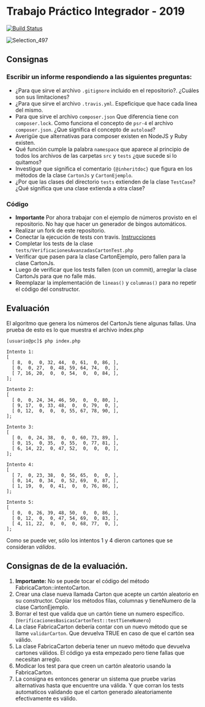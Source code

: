 # Trabajo Práctico Integrador - 2019

[![Build Status](https://travis-ci.org/dagostinoips/TPBingo2019.svg?branch=master)](https://travis-ci.org/dagostinoips/TPBingo2019)

![Selection_497](https://user-images.githubusercontent.com/14078528/58498174-e1148d80-8153-11e9-9c45-626c9a33858f.png)

## Consignas

### Escribir un informe respondiendo a las siguientes preguntas:

- ¿Para que sirve el archivo `.gitignore` incluido en el repositorio?. ¿Cuáles son sus limitaciones?
- ¿Para que sirve el archivo `.travis.yml`. Espeficique que hace cada linea del mismo.
- Para que sirve el archivo `composer.json` Que diferencia tiene con `composer.lock`. Como funciona el concepto de `psr-4` el archivo `composer.json`. ¿Que significa el concepto de `autoload`?
- Averigüe que alternativas para composer existen en NodeJS y Ruby existen.
- Qué función cumple la palabra `namespace` que aparece al principio de todos los archivos de las carpetas `src` y `tests` ¿que sucede si lo quitamos?
- Investigue que significa el comentario `{@inheritdoc}` que figura en los métodos de la clase `CartonJs` y `CartonEjemplo`.
- ¿Por que las clases del directorio `tests` extienden de la clase `TestCase`? ¿Qué significa que una clase extienda a otra clase?

### Código

- **Importante** Por ahora trabajar con el ejemplo de números provisto en el repositorio. No hay que hacer un generador de bingos automáticos.
- Realizar un fork de este repositorio.
- Conectar la ejecución de tests con travis. [Instrucciones](https://github.com/dagostinoips/TPBingo2019/wiki/Como-conectar-un-proyecto-con-travis)
- Completar los tests de la clase `tests/VerificacionesAvanzadasCartonTest.php`
- Verificar que pasen para la clase CartonEjemplo, pero fallen para la clase CartonJs.
- Luego de verificar que los tests fallen (con un commit), arreglar la clase CartonJs para que no falle más.
- Reemplazar la implementación de `lineas()` y `columnas()` para no repetir el código del constructor.


## Evaluación

El algoritmo que genera los números del CartonJs tiene algunas fallas. Una prueba de esto es lo que muestra el archivo index.php

```
[usuario@pc]$ php index.php

Intento 1:
[
  [ 8,  0,  0, 32, 44,  0, 61,  0, 86, ],
  [ 0,  0, 27,  0, 48, 59, 64, 74,  0, ],
  [ 7, 16, 20,  0,  0, 54,  0,  0, 84, ],
];

Intento 2:
[
  [ 0,  0, 24, 34, 46, 50,  0,  0, 80, ],
  [ 9, 17,  0, 33, 48,  0,  0, 79,  0, ],
  [ 0, 12,  0,  0,  0, 55, 67, 78, 90, ],
];

Intento 3:
[
  [ 0,  0, 24, 38,  0,  0, 60, 73, 89, ],
  [ 0, 15,  0, 35,  0, 55,  0, 77, 81, ],
  [ 6, 14, 22,  0, 47, 52,  0,  0,  0, ],
];

Intento 4:
[
  [ 7,  0, 23, 38,  0, 56, 65,  0,  0, ],
  [ 0, 14,  0, 34,  0, 52, 69,  0, 87, ],
  [ 1, 19,  0,  0, 41,  0,  0, 76, 86, ],
];

Intento 5:
[
  [ 0,  0, 26, 39, 48, 50,  0,  0, 86, ],
  [ 0, 12,  0,  0, 47, 54, 69,  0, 83, ],
  [ 4, 11, 22,  0,  0,  0, 68, 77,  0, ],
];
```

Como se puede ver, sólo los intentos 1 y 4 dieron cartones que se consideran _válidos_.

## Consignas de de la evaluación.

1. **Importante:** No se puede tocar el código del método FabricaCarton::intentoCarton.
1. Crear una clase nueva llamada Carton que acepte un cartón aleatorio en su constructor. Copiar los métodos filas, columnas y tieneNumero de la clase CartonEjemplo.
1. Borrar el test que valida que un cartón tiene un numero específico. (`VerificacionesBasicasCartonTest::testTieneNumero`)
1. La clase FabricaCarton debería contar con un nuevo método que se llame `validarCarton`. Que devuelva TRUE en caso de que el cartón sea válido.
1. La clase FabricaCarton deberia tener un nuevo método que devuelva cartones válidos. El código ya esta empezado pero tiene fallas que necesitan arreglo.
1. Modicar los test para que creen un cartón aleatorio usando la FabricaCarton.
1. La consigna es entonces generar un sistema que pruebe varias alternativas hasta que encuentre una válida. Y que corran los tests automaticos validando que el carton generado aleatoriamente efectivamente es válido.
